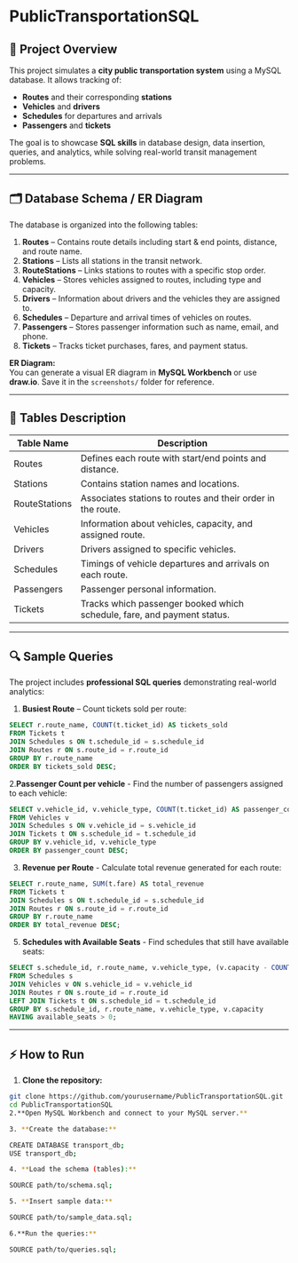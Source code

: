 # PublicTransportationSQL

## 🚆 Project Overview

This project simulates a **city public transportation system** using a MySQL database. It allows tracking of:  

- **Routes** and their corresponding **stations**  
- **Vehicles** and **drivers**  
- **Schedules** for departures and arrivals  
- **Passengers** and **tickets**  

The goal is to showcase **SQL skills** in database design, data insertion, queries, and analytics, while solving real-world transit management problems.  

---

## 🗂 Database Schema / ER Diagram

The database is organized into the following tables:

1. **Routes** – Contains route details including start & end points, distance, and route name.  
2. **Stations** – Lists all stations in the transit network.  
3. **RouteStations** – Links stations to routes with a specific stop order.  
4. **Vehicles** – Stores vehicles assigned to routes, including type and capacity.  
5. **Drivers** – Information about drivers and the vehicles they are assigned to.  
6. **Schedules** – Departure and arrival times of vehicles on routes.  
7. **Passengers** – Stores passenger information such as name, email, and phone.  
8. **Tickets** – Tracks ticket purchases, fares, and payment status.  

**ER Diagram:**  
You can generate a visual ER diagram in **MySQL Workbench** or use **draw.io**. Save it in the `screenshots/` folder for reference.  

---

## 📝 Tables Description

| Table Name       | Description                                                                 |
|-----------------|-----------------------------------------------------------------------------|
| Routes           | Defines each route with start/end points and distance.                     |
| Stations         | Contains station names and locations.                                      |
| RouteStations    | Associates stations to routes and their order in the route.                |
| Vehicles         | Information about vehicles, capacity, and assigned route.                  |
| Drivers          | Drivers assigned to specific vehicles.                                      |
| Schedules        | Timings of vehicle departures and arrivals on each route.                 |
| Passengers       | Passenger personal information.                                            |
| Tickets          | Tracks which passenger booked which schedule, fare, and payment status.   |

---

## 🔍 Sample Queries

The project includes **professional SQL queries** demonstrating real-world analytics:

1. **Busiest Route** – Count tickets sold per route:

```sql
SELECT r.route_name, COUNT(t.ticket_id) AS tickets_sold
FROM Tickets t
JOIN Schedules s ON t.schedule_id = s.schedule_id
JOIN Routes r ON s.route_id = r.route_id
GROUP BY r.route_name
ORDER BY tickets_sold DESC;

```
2.**Passenger Count per vehicle** -  Find the number of passengers assigned to each vehicle:
```sql
SELECT v.vehicle_id, v.vehicle_type, COUNT(t.ticket_id) AS passenger_count
FROM Vehicles v
JOIN Schedules s ON v.vehicle_id = s.vehicle_id
JOIN Tickets t ON s.schedule_id = t.schedule_id
GROUP BY v.vehicle_id, v.vehicle_type
ORDER BY passenger_count DESC;
```

3. **Revenue per Route** - Calculate total revenue generated for each route:
```sql
SELECT r.route_name, SUM(t.fare) AS total_revenue
FROM Tickets t
JOIN Schedules s ON t.schedule_id = s.schedule_id
JOIN Routes r ON s.route_id = r.route_id
GROUP BY r.route_name
ORDER BY total_revenue DESC;
```
5. **Schedules with Available Seats** - Find schedules that still have available seats:
```sql
SELECT s.schedule_id, r.route_name, v.vehicle_type, (v.capacity - COUNT(t.ticket_id)) AS available_seats
FROM Schedules s
JOIN Vehicles v ON s.vehicle_id = v.vehicle_id
JOIN Routes r ON s.route_id = r.route_id
LEFT JOIN Tickets t ON s.schedule_id = t.schedule_id
GROUP BY s.schedule_id, r.route_name, v.vehicle_type, v.capacity
HAVING available_seats > 0;
```
---

## ⚡ How to Run

1. **Clone the repository:**

```bash
git clone https://github.com/yourusername/PublicTransportationSQL.git
cd PublicTransportationSQL
2.**Open MySQL Workbench and connect to your MySQL server.**

3. **Create the database:**

CREATE DATABASE transport_db;
USE transport_db;

4. **Load the schema (tables):**

SOURCE path/to/schema.sql;

5. **Insert sample data:**

SOURCE path/to/sample_data.sql;

6.**Run the queries:**

SOURCE path/to/queries.sql;
